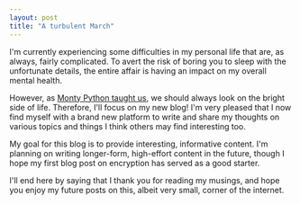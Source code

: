 ```yaml
---
layout: post
title: "A turbulent March"
---
```


I'm currently experiencing some difficulties in my personal life that are,
as always, fairly complicated.  To avert the risk of boring you to sleep
with the unfortunate details, the entire affair is having an impact on my
overall mental health.

However, as [Monty Python taught us][monty-python-always-look-on-the-bright-side-of-life],
we should always look on the bright side of life.
Therefore, I'll focus on my new blog! I'm very pleased that I now find myself
with a brand new platform to write and share my thoughts on various topics
and things I think others may find interesting too.

My goal for this blog is to provide interesting, informative content.
I'm planning on writing longer-form, high-effort content in the future,
though I hope my first blog post on encryption has served as a good starter.

I'll end here by saying that I thank you for reading my musings, and hope
you enjoy my future posts on this, albeit very small, corner of the internet.

[monty-python-always-look-on-the-bright-side-of-life]: https://www.youtube.com/watch?v=T8QHCaZFR6I